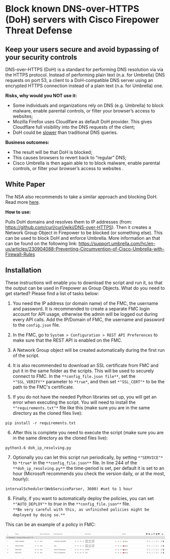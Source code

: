 # Block known DNS-over-HTTPS (DoH) servers with Cisco Firepower Threat Defense

## Keep your users secure and avoid bypassing of your security controls

DNS-over-HTTPS (DoH) is a standard for performing DNS resolution via via the HTTPS protocol. Instead of performing plain text (n.a. for Umbrella) DNS requests on port 53, a client to a DoH-compatible DNS server using an encrypted HTTPS connection instead of a plain text (n.a. for Umbrella) one.

**Risks, why would you NOT use it:**
* Some individuals and organizations rely on DNS (e.g. Umbrella) to block malware, enable parental controls, or filter your browser’s access to websites;
* Mozilla Firefox uses Cloudlfare as default DoH provider. This gives Cloudflare full visibility into the DNS requests of the client;
* DoH could be [slower](https://support.mozilla.org/en-US/kb/firefox-dns-over-https) than traditional DNS queries.

**Business outcomes:**
* The result will be that DoH is blocked;
* This causes browsers to revert back to “regular” DNS;
* Cisco Umbrella is then again able to to block malware, enable parental controls, or filter your browser’s access to websites .

## White Paper
The NSA also recommends to take a similar approach and blocking DoH. Read more [here](https://www.nsa.gov/Press-Room/News-Highlights/Article/Article/2471956/nsa-recommends-how-enterprises-can-securely-adopt-encrypted-dns/).

**How to use:**

Pulls DoH domains and resolves them to IP addresses (from: https://github.com/curl/curl/wiki/DNS-over-HTTPS). Then it creates a Network Group Object in Firepower to be blocked (or something else). This can be used to block DoH and enforce Umbrella. More information an that can be found on the following link: https://support.umbrella.com/hc/en-us/articles/230904088-Preventing-Circumvention-of-Cisco-Umbrella-with-Firewall-Rules

## Installation

These instructions will enable you to download the script and run it, so that the output can be used in Firepower as Group Objects. What do you need to get started? Please find a list of tasks below:

1. You need the IP address (or domain name) of the FMC, the username and password. It is recommended to create a separate FMC login account for API usage, otherwise the admin will be logged out during every API calls. Add the IP/Domain of FMC, the username and password to the `config.json` file. 

2. In the FMC, go to `System > Configuration > REST API Preferences` to make sure that the REST API is enabled on the FMC.

3. A Network Group object will be created automatically during the first run of the script.

4. It is also recommended to download an SSL certificate from FMC and put it in the same folder as the scripts. This will be used to securely connect to FMC. In the `**config_file.json file**`, set the `*"SSL_VERIFY"*` parameter to `*true*`, and then set `*"SSL_CERT"*` to be the path to the FMC's certificate.

5. If you do not have the needed Python libraries set up, you will get an error when executing the script. You will need to install the `*"requirements.txt"*` file like this (make sure you are in the same directory as the cloned files live):

```
pip install -r requirements.txt
```

6. After this is complete you need to execute the script (make sure you are in the same directory as the cloned files live):

```
python3.6 doh_ip_resolving.py
```

7. Optionally you can let this script run periodically, by setting `*"SERVICE"*` to `*true*` in the `**config_file.json**` file. In line 244 of the `**doh_ip_resolving.py**` the time-period is set, per default it is set to an hour (Microsoft recommends you check the version daily, or at the most, hourly):

```
intervalScheduler(WebServiceParser, 3600) #set to 1 hour
```

8. Finally, if you want to automatically deploy the policies, you can set `*"AUTO_DEPLOY"*` to *true* in the `**config_file.json**` file. <br>`**Be very careful with this, as unfinished policies might be deployed by doing so.**`</br>

This can be an example of a policy in FMC:

![Networkobjects](screenshot_fmc.png)
